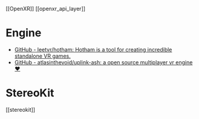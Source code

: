 [[OpenXR]]
[[openxr_api_layer]]

# Engine
- [GitHub - leetvr/hotham: Hotham is a tool for creating incredible standalone VR games.](https://github.com/leetvr/hotham)
- [GitHub - atlasinthevoid/uplink-ash: a open source multiplayer vr engine ❤️](https://github.com/atlasinthevoid/uplink-ash)

# StereoKit
[[stereokit]]
